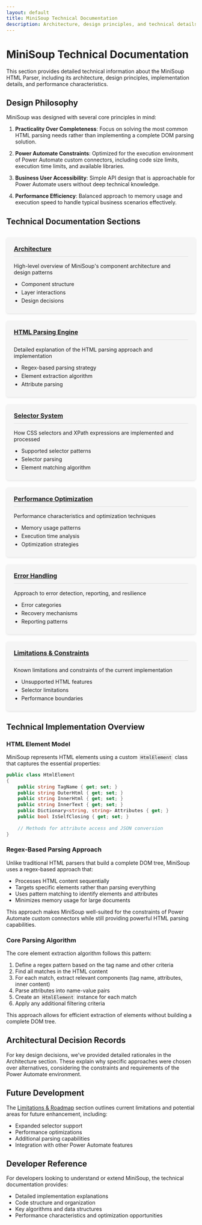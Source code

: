 ```yaml
---
layout: default
title: MiniSoup Technical Documentation
description: Architecture, design principles, and technical details of the MiniSoup HTML Parser
---
```


# MiniSoup Technical Documentation

This section provides detailed technical information about the MiniSoup HTML Parser, including its architecture, design principles, implementation details, and performance characteristics.

## Design Philosophy

MiniSoup was designed with several core principles in mind:

1. **Practicality Over Completeness**: Focus on solving the most common HTML parsing needs rather than implementing a complete DOM parsing solution.

2. **Power Automate Constraints**: Optimized for the execution environment of Power Automate custom connectors, including code size limits, execution time limits, and available libraries.

3. **Business User Accessibility**: Simple API design that is approachable for Power Automate users without deep technical knowledge.

4. **Performance Efficiency**: Balanced approach to memory usage and execution speed to handle typical business scenarios effectively.

## Technical Documentation Sections

<div class="tech-grid">
  <div class="tech-card">
    <h3><a href="architecture">Architecture</a></h3>
    <p>High-level overview of MiniSoup's component architecture and design patterns</p>
    <ul>
      <li>Component structure</li>
      <li>Layer interactions</li>
      <li>Design decisions</li>
    </ul>
  </div>
  
  <div class="tech-card">
    <h3><a href="parsing-engine">HTML Parsing Engine</a></h3>
    <p>Detailed explanation of the HTML parsing approach and implementation</p>
    <ul>
      <li>Regex-based parsing strategy</li>
      <li>Element extraction algorithm</li>
      <li>Attribute parsing</li>
    </ul>
  </div>
  
  <div class="tech-card">
    <h3><a href="selectors">Selector System</a></h3>
    <p>How CSS selectors and XPath expressions are implemented and processed</p>
    <ul>
      <li>Supported selector patterns</li>
      <li>Selector parsing</li>
      <li>Element matching algorithm</li>
    </ul>
  </div>
  
  <div class="tech-card">
    <h3><a href="performance">Performance Optimization</a></h3>
    <p>Performance characteristics and optimization techniques</p>
    <ul>
      <li>Memory usage patterns</li>
      <li>Execution time analysis</li>
      <li>Optimization strategies</li>
    </ul>
  </div>
  
  <div class="tech-card">
    <h3><a href="error-handling">Error Handling</a></h3>
    <p>Approach to error detection, reporting, and resilience</p>
    <ul>
      <li>Error categories</li>
      <li>Recovery mechanisms</li>
      <li>Reporting patterns</li>
    </ul>
  </div>
  
  <div class="tech-card">
    <h3><a href="limitations">Limitations & Constraints</a></h3>
    <p>Known limitations and constraints of the current implementation</p>
    <ul>
      <li>Unsupported HTML features</li>
      <li>Selector limitations</li>
      <li>Performance boundaries</li>
    </ul>
  </div>
</div>

## Technical Implementation Overview

### HTML Element Model

MiniSoup represents HTML elements using a custom `HtmlElement` class that captures the essential properties:

```csharp
public class HtmlElement
{
    public string TagName { get; set; }
    public string OuterHtml { get; set; }
    public string InnerHtml { get; set; }
    public string InnerText { get; set; }
    public Dictionary<string, string> Attributes { get; }
    public bool IsSelfClosing { get; set; }
    
    // Methods for attribute access and JSON conversion
}
```

### Regex-Based Parsing Approach

Unlike traditional HTML parsers that build a complete DOM tree, MiniSoup uses a regex-based approach that:

- Processes HTML content sequentially
- Targets specific elements rather than parsing everything
- Uses pattern matching to identify elements and attributes
- Minimizes memory usage for large documents

This approach makes MiniSoup well-suited for the constraints of Power Automate custom connectors while still providing powerful HTML parsing capabilities.

### Core Parsing Algorithm

The core element extraction algorithm follows this pattern:

1. Define a regex pattern based on the tag name and other criteria
2. Find all matches in the HTML content
3. For each match, extract relevant components (tag name, attributes, inner content)
4. Parse attributes into name-value pairs
5. Create an `HtmlElement` instance for each match
6. Apply any additional filtering criteria

This approach allows for efficient extraction of elements without building a complete DOM tree.

## Architectural Decision Records

For key design decisions, we've provided detailed rationales in the Architecture section. These explain why specific approaches were chosen over alternatives, considering the constraints and requirements of the Power Automate environment.

## Future Development

The [Limitations & Roadmap](limitations) section outlines current limitations and potential areas for future enhancement, including:

- Expanded selector support
- Performance optimizations
- Additional parsing capabilities
- Integration with other Power Automate features

## Developer Reference

For developers looking to understand or extend MiniSoup, the technical documentation provides:

- Detailed implementation explanations
- Code structure and organization
- Key algorithms and data structures
- Performance characteristics and optimization opportunities

<style>
.tech-grid {
  display: grid;
  grid-template-columns: repeat(auto-fill, minmax(300px, 1fr));
  gap: 20px;
  margin: 30px 0;
}

.tech-card {
  background-color: #f5f5f5;
  border-radius: 5px;
  padding: 20px;
  box-shadow: 0 2px 5px rgba(0,0,0,0.1);
}

.tech-card h3 {
  margin-top: 0;
  border-bottom: 1px solid #ddd;
  padding-bottom: 10px;
}

.tech-card ul {
  margin-bottom: 0;
  padding-left: 20px;
}

.tech-card li {
  margin-bottom: 5px;
}

code {
  background-color: #f0f0f0;
  padding: 2px 4px;
  border-radius: 3px;
  font-family: Consolas, Monaco, 'Andale Mono', monospace;
  font-size: 0.9em;
}
</style>